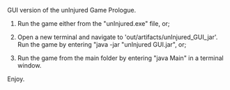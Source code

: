 GUI version of the unInjured Game Prologue.


1. Run the game either from the "unInjured.exe" file, or;

2. Open a new terminal and navigate to 'out/artifacts/unInjured_GUI_jar'.
    Run the game by entering "java -jar "unInjured GUI.jar", or;
    
3. Run the game from the main folder by entering "java Main" in a terminal window.

Enjoy.
